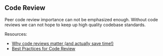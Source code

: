 ## Code Review

Peer code review importance can not be emphasized enough.
Without code reviews we can not hope to keep up high quality codebase standards.

Resources:
- [Why code reviews matter (and actually save time!)](https://www.atlassian.com/agile/software-development/code-reviews)
- [Best Practices for Code Review](https://smartbear.com/learn/code-review/best-practices-for-peer-code-review/)
